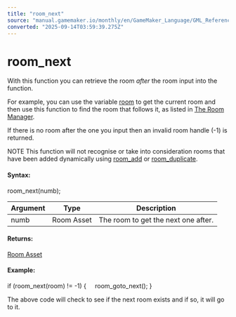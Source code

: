 ```yaml
---
title: "room_next"
source: "manual.gamemaker.io/monthly/en/GameMaker_Language/GML_Reference/Asset_Management/Rooms/room_next.htm"
converted: "2025-09-14T03:59:39.275Z"
---
```


# room\_next

With this function you can retrieve the room _after_ the room input into the function.

For example, you can use the variable [room](room.md) to get the current room and then use this function to find the room that follows it, as listed in [The Room Manager](../../../../../../../Settings/The_Room_Manager.md).

If there is no room after the one you input then an invalid room handle (\-1) is returned.

NOTE This function will not recognise or take into consideration rooms that have been added dynamically using [room\_add](room_add.md) or [room\_duplicate](room_duplicate.md).

#### Syntax:

room\_next(numb);

| Argument | Type | Description |
| --- | --- | --- |
| numb | Room Asset | The room to get the next one after. |

#### Returns:

[Room Asset](../../../../../../../The_Asset_Editors/Rooms.md)

#### Example:

if (room\_next(room) != -1)
{
    room\_goto\_next();
}

The above code will check to see if the next room exists and if so, it will go to it.